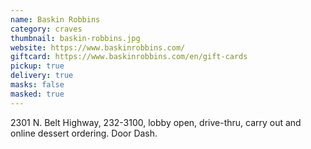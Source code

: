 ```yaml
---
name: Baskin Robbins
category: craves
thumbnail: baskin-robbins.jpg
website: https://www.baskinrobbins.com/
giftcard: https://www.baskinrobbins.com/en/gift-cards
pickup: true
delivery: true
masks: false
masked: true
---
```


2301 N. Belt Highway, 232-3100, lobby open, drive-thru, carry out and online dessert ordering. Door Dash.
